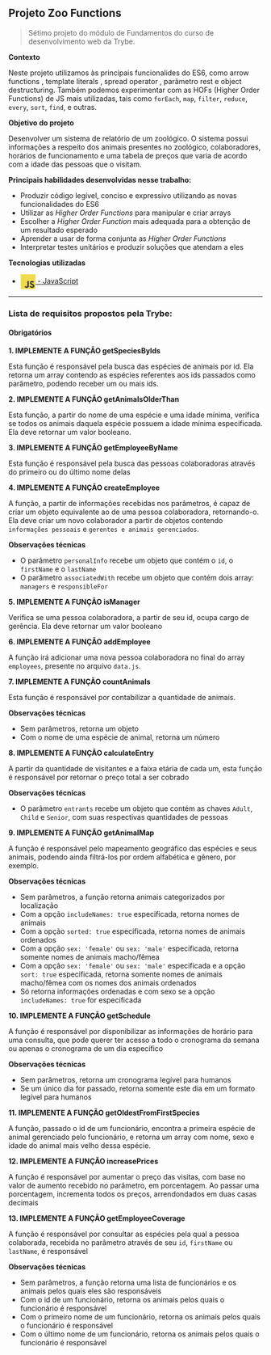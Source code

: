 ## Projeto Zoo Functions

> Sétimo projeto do módulo de Fundamentos do curso de desenvolvimento web da Trybe.

**Contexto**

Neste projeto utilizamos às principais funcionalides do ES6, como arrow functions , template literals , spread operator , parâmetro rest e object destructuring. 
Também podemos experimentar com as HOFs (Higher Order Functions) de JS mais utilizadas, tais como `forEach`, `map`, `filter`, `reduce`, `every`, `sort`, `find`, e outras.

**Objetivo do projeto**

Desenvolver um sistema de relatório de um zoológico. O sistema possui informações a respeito dos animais presentes no zoológico, colaboradores, horários de funcionamento e uma tabela de preços que varia de acordo com a idade das pessoas que o visitam.

**Principais habilidades desenvolvidas nesse trabalho:**

- Produzir código legível, conciso e expressivo utilizando as novas funcionalidades do ES6
- Utilizar as _Higher Order Functions_ para manipular e criar arrays
- Escolher a _Higher Order Function_ mais adequada para a obtenção de um resultado esperado
- Aprender a usar de forma conjunta as _Higher Order Functions_
- Interpretar testes unitários e produzir soluções que atendam a eles

**Tecnologias utilizadas**
- <a href="https://developer.mozilla.org/en-US/docs/Web/JavaScript"><img src="https://raw.githubusercontent.com/devicons/devicon/master/icons/javascript/javascript-original.svg" title="JavaScript" align="center" height="30"/>  - JavaScript</a>

---

### Lista de requisitos propostos pela Trybe:

#### Obrigatórios

**1. IMPLEMENTE A FUNÇÃO getSpeciesByIds**

  Esta função é responsável pela busca das espécies de animais por id. Ela retorna um array contendo as espécies referentes aos ids passados como parâmetro, podendo receber um ou mais ids.

**2. IMPLEMENTE A FUNÇÃO getAnimalsOlderThan**

  Esta função, a partir do nome de uma espécie e uma idade mínima, verifica se todos os animais daquela espécie possuem a idade mínima especificada.
  Ela deve retornar um valor booleano.

**3. IMPLEMENTE A FUNÇÃO getEmployeeByName**

   Esta função é responsável pela busca das pessoas colaboradoras através do primeiro ou do último nome delas

**4. IMPLEMENTE A FUNÇÃO createEmployee**

  A função, a partir de informações recebidas nos parâmetros, é capaz de criar um objeto equivalente ao de uma pessoa colaboradora, retornando-o.
  Ela deve criar um novo colaborador a partir de objetos contendo `informações pessoais` e `gerentes e animais gerenciados`.

  **Observações técnicas**

  - O parâmetro `personalInfo` recebe um objeto que contém o `id`, o `firstName` e o `lastName`
  - O parâmetro `associatedWith` recebe um objeto que contém dois array: `managers` e `responsibleFor`

**5. IMPLEMENTE A FUNÇÃO isManager**

  Verifica se uma pessoa colaboradora, a partir de seu id, ocupa cargo de gerência.
  Ela deve retornar um valor booleano

**6. IMPLEMENTE A FUNÇÃO addEmployee**

  A função irá adicionar uma nova pessoa colaboradora no final do array `employees`, presente no arquivo `data.js`.

**7. IMPLEMENTE A FUNÇÃO countAnimals**

  Esta função é responsável por contabilizar a quantidade de animais.

  **Observações técnicas**

  - Sem parâmetros, retorna um objeto
  - Com o nome de uma espécie de animal, retorna um número

**8. IMPLEMENTE A FUNÇÃO calculateEntry**

  A partir da quantidade de visitantes e a faixa etária de cada um, esta função é responsável por retornar o preço total a ser cobrado

  **Observações técnicas**

  - O parâmetro `entrants` recebe um objeto que contém as chaves `Adult`, `Child` e `Senior`, com suas respectivas quantidades de pessoas

**9. IMPLEMENTE A FUNÇÃO getAnimalMap**

  A função é responsável pelo mapeamento geográfico das espécies e seus animais, podendo ainda filtrá-los por ordem alfabética e gênero, por exemplo.

  **Observações técnicas**

  - Sem parâmetros, a função retorna animais categorizados por localização
  - Com a opção `includeNames: true` especificada, retorna nomes de animais
  - Com a opção `sorted: true` especificada, retorna nomes de animais ordenados
  - Com a opção `sex: 'female'` ou `sex: 'male'` especificada, retorna somente nomes de animais macho/fêmea
  - Com a opção `sex: 'female'` ou `sex: 'male'` especificada e a opção `sort: true` especificada, retorna somente nomes de animais macho/fêmea com os nomes dos animais ordenados
  - Só retorna informações ordenadas e com sexo se a opção `includeNames: true` for especificada

**10. IMPLEMENTE A FUNÇÃO getSchedule**

  A função é responsável por disponibilizar as informações de horário para uma consulta, que pode querer ter acesso a todo o cronograma da semana ou apenas o cronograma de um dia específico

  **Observações técnicas**
  
  - Sem parâmetros, retorna um cronograma legível para humanos
  - Se um único dia for passado, retorna somente este dia em um formato legível para humanos

**11. IMPLEMENTE A FUNÇÃO getOldestFromFirstSpecies**

  A função, passado o id de um funcionário, encontra a primeira espécie de animal gerenciado pelo funcionário, e retorna um array com nome, sexo e idade do
  animal mais velho dessa espécie.

**12. IMPLEMENTE A FUNÇÃO increasePrices**

  A função é responsável por aumentar o preço das visitas, com base no valor de aumento recebido no parâmetro, em porcentagem.
  Ao passar uma porcentagem, incrementa todos os preços, arrendondados em duas casas decimais

**13. IMPLEMENTE A FUNÇÃO getEmployeeCoverage**

  A função é responsável por consultar as espécies pela qual a pessoa colaborada, recebida no parâmetro através de seu `id`, `firstName` ou `lastName`, é responsável

  **Observações técnicas**
  
  - Sem parâmetros, a função retorna uma lista de funcionários e os animais pelos quais eles são responsáveis
  - Com o id de um funcionário, retorna os animais pelos quais o funcionário é responsável
  - Com o primeiro nome de um funcionário, retorna os animais pelos quais o funcionário é responsável
  - Com o último nome de um funcionário, retorna os animais pelos quais o funcionário é responsável
